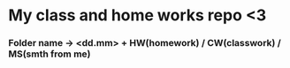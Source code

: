 # My class and home works repo <3
### Folder name -> <dd.mm> + HW(homework) / CW(classwork) / MS(smth from me)
